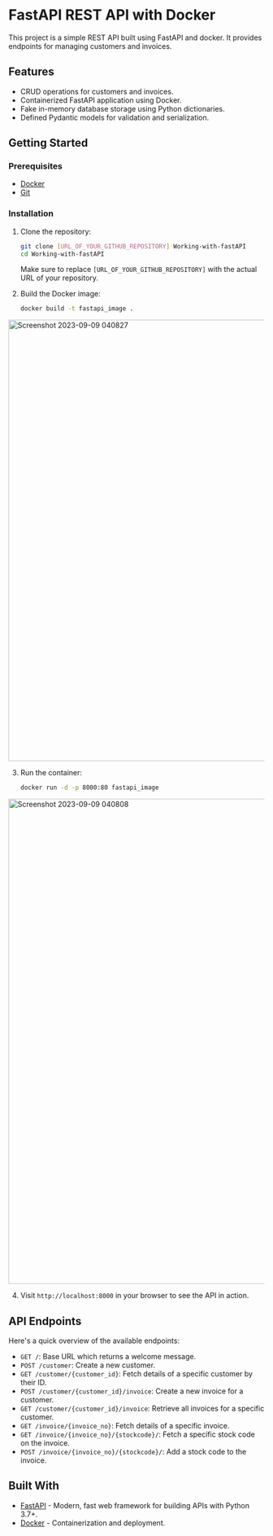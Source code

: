 

# FastAPI REST API with Docker

This project is a simple REST API built using FastAPI and docker. It provides endpoints for managing customers and invoices.

## Features

- CRUD operations for customers and invoices.
- Containerized FastAPI application using Docker.
- Fake in-memory database storage using Python dictionaries.
- Defined Pydantic models for validation and serialization.

## Getting Started

### Prerequisites

- [Docker](https://www.docker.com/products/docker-desktop)
- [Git](https://git-scm.com/)

### Installation

1. Clone the repository:

   ```bash
   git clone [URL_OF_YOUR_GITHUB_REPOSITORY] Working-with-fastAPI
   cd Working-with-fastAPI
   ```

   Make sure to replace `[URL_OF_YOUR_GITHUB_REPOSITORY]` with the actual URL of your repository.

2. Build the Docker image:

   ```bash
   docker build -t fastapi_image .
   ```
<img width="867" alt="Screenshot 2023-09-09 040827" src="https://github.com/LogicAL007/Working-with-fastAPI/assets/122959675/0444ebb8-3af9-471f-b982-6c2a74c85b71">

3. Run the container:

   ```bash
   docker run -d -p 8000:80 fastapi_image
   ```
<img width="953" alt="Screenshot 2023-09-09 040808" src="https://github.com/LogicAL007/Working-with-fastAPI/assets/122959675/0d56389d-9825-4ca9-b4fc-0e497131b2c3">

4. Visit `http://localhost:8000` in your browser to see the API in action.

## API Endpoints

Here's a quick overview of the available endpoints:

- `GET /`: Base URL which returns a welcome message.
- `POST /customer`: Create a new customer.
- `GET /customer/{customer_id}`: Fetch details of a specific customer by their ID.
- `POST /customer/{customer_id}/invoice`: Create a new invoice for a customer.
- `GET /customer/{customer_id}/invoice`: Retrieve all invoices for a specific customer.
- `GET /invoice/{invoice_no}`: Fetch details of a specific invoice.
- `GET /invoice/{invoice_no}/{stockcode}/`: Fetch a specific stock code on the invoice.
- `POST /invoice/{invoice_no}/{stockcode}/`: Add a stock code to the invoice.

## Built With

- [FastAPI](https://fastapi.tiangolo.com/) - Modern, fast web framework for building APIs with Python 3.7+.
- [Docker](https://www.docker.com/) - Containerization and deployment.


